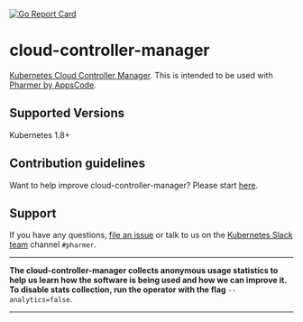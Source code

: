 [![Go Report Card](https://goreportcard.com/badge/github.com/pharmer/cloud-controller-manager)](https://goreportcard.com/report/github.com/pharmer/cloud-controller-manager)

# cloud-controller-manager
[Kubernetes Cloud Controller Manager](https://kubernetes.io/docs/tasks/administer-cluster/running-cloud-controller/). This is intended to be used with [Pharmer by AppsCode](https://appscode.com/products/pharmer).

## Supported Versions
Kubernetes 1.8+

## Contribution guidelines
Want to help improve cloud-controller-manager? Please start [here](/CONTRIBUTING.md).

## Support
If you have any questions, [file an issue](https://github.com/appscode/pharmer/issues/new) or talk to us on the [Kubernetes Slack team](http://slack.kubernetes.io/) channel `#pharmer`.

---

**The cloud-controller-manager collects anonymous usage statistics to help us learn how the software is being used and how we can improve it. To disable stats collection, run the operator with the flag** `--analytics=false`.

---
